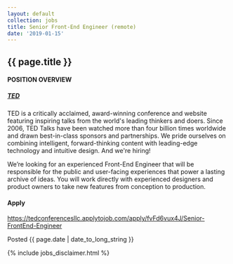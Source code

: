 ```yaml
---
layout: default
collection: jobs
title: Senior Front-End Engineer (remote)
date: '2019-01-15'
---
```


## {{ page.title }}

#### POSITION OVERVIEW

##### [TED](https://www.ted.com)
TED is a critically acclaimed, award-winning conference and website featuring inspiring talks from the world's leading thinkers and doers. Since 2006, TED Talks have been watched more than four billion times worldwide and drawn best-in-class sponsors and partnerships. We pride ourselves on combining intelligent, forward-thinking content with leading-edge technology and intuitive design. And we're hiring!

We’re looking for an experienced Front-End Engineer that will be responsible for the public and user-facing experiences that power a lasting archive of ideas. You will work directly with experienced designers and product owners to take new features from conception to production.

#### Apply

<https://tedconferencesllc.applytojob.com/apply/fvFd6vux4J/Senior-FrontEnd-Engineer>


Posted {{ page.date | date_to_long_string }}

{% include jobs_disclaimer.html %}


